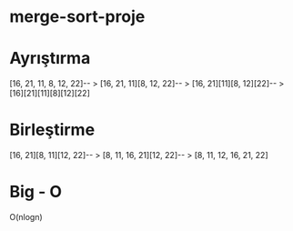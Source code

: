 # merge-sort-proje
# Ayrıştırma
[16, 21, 11, 8, 12, 22]-- > [16, 21, 11][8, 12, 22]-- > [16, 21][11][8, 12][22]-- > [16][21][11][8][12][22]

# Birleştirme

[16, 21][8, 11][12, 22]-- > [8, 11, 16, 21][12, 22]-- > [8, 11, 12, 16, 21, 22]

# Big - O 
 O(nlogn)
